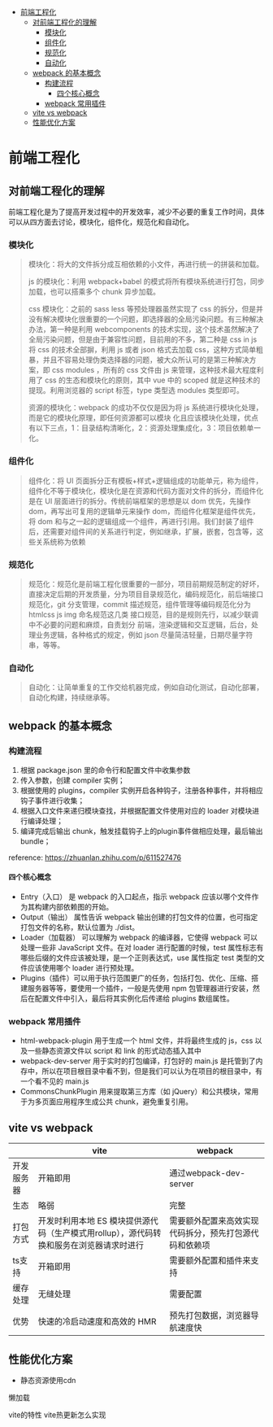 - [前端工程化](#前端工程化)
  - [对前端工程化的理解](#对前端工程化的理解)
    - [模块化](#模块化)
    - [组件化](#组件化)
    - [规范化](#规范化)
    - [自动化](#自动化)
  - [webpack 的基本概念](#webpack-的基本概念)
    - [构建流程](#构建流程)
      - [四个核心概念](#四个核心概念)
    - [webpack 常用插件](#webpack-常用插件)
  - [vite vs webpack](#vite-vs-webpack)
  - [性能优化方案](#性能优化方案)

# 前端工程化

## 对前端工程化的理解

前端工程化是为了提高开发过程中的开发效率，减少不必要的重复工作时间，具体可以从四方面去讨论，模块化，组件化，规范化和自动化。

### 模块化

> 模块化：将大的文件拆分成互相依赖的小文件，再进行统一的拼装和加载。
>
> js 的模块化：利用 webpack+babel 的模式将所有模块系统进行打包，同步加载，也可以搭乘多个 chunk 异步加载。
>
> css 模块化：之前的 sass less 等预处理器虽然实现了 css 的拆分，但是并没有解决模块化很重要的一个问题，即选择器的全局污染问题。有三种解决办法，第一种是利用 webcomponents 的技术实现，这个技术虽然解决了全局污染问题，但是由于兼容性问题，目前用的不多，第二种是 css in js 将 css 的技术全部摒，利用 js 或者 json 格式去加载 css，这种方式简单粗暴，并且不容易处理伪类选择器的问题，被大众所认可的是第三种解决方案，即 css modules ，所有的 css 文件由 js 来管理，这种技术最大程度利用了 css 的生态和模块化的原则，其中 vue 中的 scoped 就是这种技术的提现。利用浏览器的 script 标签，type 类型选 modules 类型即可。
>
> 资源的模块化：webpack 的成功不仅仅是因为将 js 系统进行模块化处理，而是它的模块化原理，即任何资源都可以模块
> 化且应该模块化处理，优点有以下三点，1：目录结构清晰化，2：资源处理集成化，3：项目依赖单一化。

### 组件化

> 组件化：将 UI 页面拆分正有模板+样式+逻辑组成的功能单元，称为组件，组件化不等于模块化，模块化是在资源和代码方面对文件的拆分，而组件化是在 UI 层面进行的拆分。传统前端框架的思想是以 dom 优先，先操作 dom，再写出可复用的逻辑单元来操作 dom，而组件化框架是组件优先，将 dom 和与之一起的逻辑组成一个组件，再进行引用。我们封装了组件后，还需要对组件间的关系进行判定，例如继承，扩展，嵌套，包含等，这些关系统称为依赖

### 规范化

> 规范化：规范化是前端工程化很重要的一部分，项目前期规范制定的好坏，直接决定后期的开发质量，分为项目目录规范化，编码规范化，前后端接口规范化，git 分支管理，commit 描述规范，组件管理等编码规范化分为 htmlcss js img 命名规范这几类 接口规范，目的是规则先行，以减少联调中不必要的问题和麻烦，自责划分 前端，渲染逻辑和交互逻辑，后台，处理业务逻辑，各种格式的规定，例如 json 尽量简洁轻量，日期尽量字符串，等等。

### 自动化

> 自动化：让简单重复的工作交给机器完成，例如自动化测试，自动化部署，自动化构建，持续继承等。

## webpack 的基本概念

### 构建流程
1. 根据 package.json 里的命令行和配置文件中收集参数
2. 传入参数，创建 compiler 实例；
3. 根据使用的 plugins，compiler 实例开启各种钩子，注册各种事件，并将相应钩子事件进行收集；
4. 根据入口文件来递归模块查找，并根据配置文件使用对应的 loader 对模块进行编译处理；
5. 编译完成后输出 chunk，触发挂载钩子上的plugin事件做相应处理，最后输出 bundle；

reference: https://zhuanlan.zhihu.com/p/611527476

#### 四个核心概念
- Entry（入口） 是 webpack 的入口起点，指示 webpack 应该以哪个文件作为其构建内部依赖图的开始。
- Output（输出） 属性告诉 webpack 输出创建的打包文件的位置，也可指定打包文件的名称，默认位置为 ./dist。
- Loader（加载器） 可以理解为 webpack 的编译器，它使得 webpack 可以处理一些非 JavaScript 文件。在对 loader 进行配置的时候，test 属性标志有哪些后缀的文件应该被处理，是一个正则表达式，use 属性指定 test 类型的文件应该使用哪个 loader 进行预处理。
- Plugins（插件）可以用于执行范围更广的任务，包括打包、优化、压缩、搭建服务器等等，要使用一个插件，一般是先使用 npm 包管理器进行安装，然后在配置文件中引入，最后将其实例化后传递给 plugins 数组属性。

### webpack 常用插件
- html-webpack-plugin 用于生成一个 html 文件，并将最终生成的 js，css 以及一些静态资源文件以 script 和 link 的形式动态插入其中
- webpack-dev-server 用于实时的打包编译，打包好的 main.js 是托管到了内存中，所以在项目根目录中看不到，但是我们可以认为在项目的根目录中，有一个看不见的 main.js
- CommonsChunkPlugin 用来提取第三方库（如 jQuery）和公共模块，常用于为多页面应用程序生成公共 chunk，避免重复引用。

## vite vs webpack
<table>
	<thead>
		<th></th>
		<th>vite</th>
		<th>webpack</th>
	</thead>
  <tr>
		<td>开发服务器</td>
		<td>开箱即用</td>
		<td>通过webpack-dev-server</td>
	</tr>
	<tr>
		<td>生态</td>
		<td>略弱</td>
		<td>完整</td>
	</tr>
	<tr>
		<td>打包方式</td>
		<td>开发时利用本地 ES 模块提供源代码（生产模式用rollup），源代码转换和服务在浏览器请求时进行</td>
		<td>需要额外配置来高效实现代码拆分，预先打包源代码和依赖项</td>
	</tr>
  <tr>
		<td>ts支持</td>
		<td>开箱即用</td>
		<td>需要额外配置和插件来支持</td>
	</tr>
  <tr>
		<td>缓存处理</td>
		<td>无缝处理</td>
		<td>需要配置</td>
	</tr>
  <tr>
		<td>优势</td>
		<td>快速的冷启动速度和高效的 HMR</td>
		<td>预先打包数据，浏览器导航速度快</td>
	</tr>
</table>


##  性能优化方案
* 静态资源使用cdn

懒加载


  vite的特性
vite热更新怎么实现